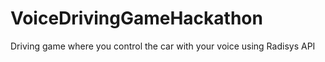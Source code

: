 # VoiceDrivingGameHackathon
Driving game where you control the car with your voice using Radisys API

